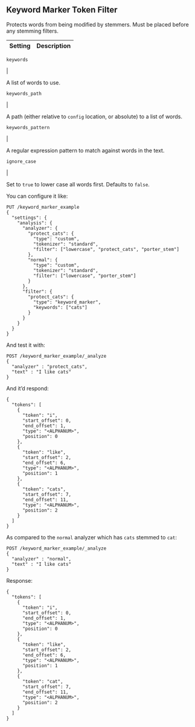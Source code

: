 ## Keyword Marker Token Filter

Protects words from being modified by stemmers. Must be placed before any stemming filters.

Setting | Description  
---|---  
  
`keywords`

| 

A list of words to use.  
  
`keywords_path`

| 

A path (either relative to `config` location, or absolute) to a list of words.  
  
`keywords_pattern`

| 

A regular expression pattern to match against words in the text.  
  
`ignore_case`

| 

Set to `true` to lower case all words first. Defaults to `false`.  
  
You can configure it like:
    
    
    PUT /keyword_marker_example
    {
      "settings": {
        "analysis": {
          "analyzer": {
            "protect_cats": {
              "type": "custom",
              "tokenizer": "standard",
              "filter": ["lowercase", "protect_cats", "porter_stem"]
            },
            "normal": {
              "type": "custom",
              "tokenizer": "standard",
              "filter": ["lowercase", "porter_stem"]
            }
          },
          "filter": {
            "protect_cats": {
              "type": "keyword_marker",
              "keywords": ["cats"]
            }
          }
        }
      }
    }

And test it with:
    
    
    POST /keyword_marker_example/_analyze
    {
      "analyzer" : "protect_cats",
      "text" : "I like cats"
    }

And it’d respond:
    
    
    {
      "tokens": [
        {
          "token": "i",
          "start_offset": 0,
          "end_offset": 1,
          "type": "<ALPHANUM>",
          "position": 0
        },
        {
          "token": "like",
          "start_offset": 2,
          "end_offset": 6,
          "type": "<ALPHANUM>",
          "position": 1
        },
        {
          "token": "cats",
          "start_offset": 7,
          "end_offset": 11,
          "type": "<ALPHANUM>",
          "position": 2
        }
      ]
    }

As compared to the `normal` analyzer which has `cats` stemmed to `cat`:
    
    
    POST /keyword_marker_example/_analyze
    {
      "analyzer" : "normal",
      "text" : "I like cats"
    }

Response:
    
    
    {
      "tokens": [
        {
          "token": "i",
          "start_offset": 0,
          "end_offset": 1,
          "type": "<ALPHANUM>",
          "position": 0
        },
        {
          "token": "like",
          "start_offset": 2,
          "end_offset": 6,
          "type": "<ALPHANUM>",
          "position": 1
        },
        {
          "token": "cat",
          "start_offset": 7,
          "end_offset": 11,
          "type": "<ALPHANUM>",
          "position": 2
        }
      ]
    }
